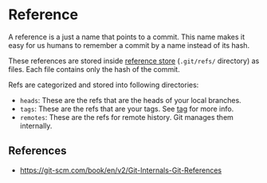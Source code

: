 # Reference

A reference is a just a name that points to a commit. This name makes it easy for us humans to remember a commit by a name instead of its hash.

These references are stored inside [reference store](git/concepts/ref-store) (`.git/refs/` directory) as files. Each file contains only the hash of the commit.

Refs are categorized and stored into following directories:

- `heads`: These are the refs that are the heads of your local branches.
- `tags`: These are the refs that are your tags. See [tag](tag.md) for more info.
- `remotes`: These are the refs for remote history. Git manages them internally.

## References

- https://git-scm.com/book/en/v2/Git-Internals-Git-References

